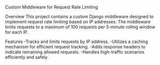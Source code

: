 Custom Middleware for Request Rate Limiting


Overview
This project contains a custom Django middleware designed to implement request rate limiting based on IP addresses. The middleware limits requests to a maximum of 100 requests per 5-minute rolling window for each IP.

Features
-Tracks and limits requests by IP address.
-Utilizes a caching mechanism for efficient request tracking.
-Adds response headers to indicate remaining allowed requests.
-Handles high-traffic scenarios efficiently and safely.
